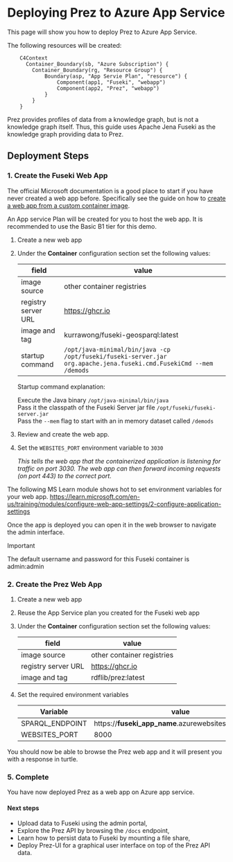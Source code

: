 # Deploying Prez to Azure App Service

This page will show you how to deploy Prez to Azure App Service.

The following resources will be created:

```mermaid
    C4Context
      Container_Boundary(sb, "Azure Subscription") {
        Container_Boundary(rg, "Resource Group") {
	        Boundary(asp, "App Servie Plan", "resource") {
		        Component(app1, "Fuseki", "webapp")
		        Component(app2, "Prez", "webapp")
	        }
        }
	}
```

Prez provides profiles of data from a knowledge graph, but is not a knowledge graph
itself. Thus, this guide uses Apache Jena Fuseki as the knowledge graph providing data
to Prez.

## Deployment Steps

### 1. Create the Fuseki Web App

The official Microsoft documentation is a good place to start if you have never created
a web app before. Specifically see the guide on how to [create a web app from a custom container image](https://learn.microsoft.com/en-us/azure/app-service/quickstart-custom-container?tabs=dotnet&pivots=container-linux-azure-portal#3---deploy-to-azure).

An App service Plan will be created for you to host the web app. It is recommended to
use the Basic B1 tier for this demo.

1. Create a new web app
2. Under the **Container** configuration section set the following values:

    | field               | value                                                                                                             |
    | ------------------- | ----------------------------------------------------------------------------------------------------------------- |
    | image source        | other container registries                                                                                        |
    | registry server URL | https://ghcr.io                                                                                                   |
    | image and tag       | kurrawong/fuseki-geosparql:latest                                                                                 |
    | startup command     | `/opt/java-minimal/bin/java -cp /opt/fuseki/fuseki-server.jar org.apache.jena.fuseki.cmd.FusekiCmd --mem /demods` |

    Startup command explanation:

    Execute the Java binary `/opt/java-minimal/bin/java`  
    Pass it the classpath of the Fuseki Server jar file `/opt/fuseki/fuseki-server.jar`  
    Pass the `--mem` flag to start with an in memory dataset called `/demods`

3. Review and create the web app.
4. Set the `WEBSITES_PORT` environment variable to `3030`

   _This tells the web app that the containerized application is listening for traffic on port 3030.
   The web app can then forward incoming requests (on port 443) to the correct port._

The following MS Learn module shows hot to set environment variables for your web app.
https://learn.microsoft.com/en-us/training/modules/configure-web-app-settings/2-configure-application-settings

Once the app is deployed you can open it in the web browser to navigate the admin
interface.

> [!IMPORTANT]  
> The default username and password for this Fuseki container is admin:admin

### 2. Create the Prez Web App

1. Create a new web app
2. Reuse the App Service plan you created for the Fuseki web app
3. Under the **Container** configuration section set the following values:

    | field               | value                                                                                                             |
    | ------------------- | ----------------------------------------------------------------------------------------------------------------- |
    | image source        | other container registries                                                                                        |
    | registry server URL | https://ghcr.io                                                                                                   |
    | image and tag       | rdflib/prez:latest                                                                                 |

2. Set the required environment variables

   | Variable        | value                                                |
   | --------------- | ---------------------------------------------------- |
   | SPARQL_ENDPOINT | https://**fuseki_app_name**.azurewebsites.net/demods |
   | WEBSITES_PORT   | 8000                                                 |

You should now be able to browse the Prez web app and it will present you with a response in turtle.

### 5. Complete

You have now deployed Prez as a web app on Azure app service.

#### Next steps

- Upload data to Fuseki using the admin portal,
- Explore the Prez API by browsing the `/docs` endpoint,
- Learn how to persist data to Fuseki by mounting a file share,
- Deploy Prez-UI for a graphical user interface on top of the Prez API data.
